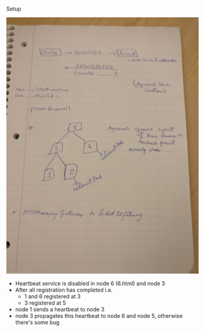 Setup

![Architecture](test.jpg)

- Heartbeat service is disabled in node 6 (6.html) and node 3
- After all registration has completed i.e.
    - 1 and 6 registered at 3
    - 3 registered at 5
- node 1 sends a heartbeat to node 3
- node 3 propagates this heartbeat to node 6 and node 5, otherwise there's some bug
